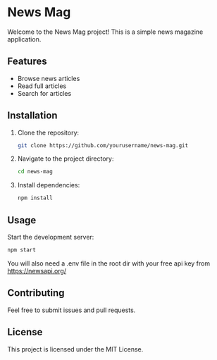 # News Mag

Welcome to the News Mag project! This is a simple news magazine application.

## Features

- Browse news articles
- Read full articles
- Search for articles

## Installation

1. Clone the repository:
    ```sh
    git clone https://github.com/yourusername/news-mag.git
    ```
2. Navigate to the project directory:
    ```sh
    cd news-mag
    ```
3. Install dependencies:
    ```sh
    npm install
    ```

## Usage

Start the development server:
```sh
npm start
```
You will also need a .env file in the root dir with your free api key from
https://newsapi.org/

## Contributing

Feel free to submit issues and pull requests.

## License

This project is licensed under the MIT License.
